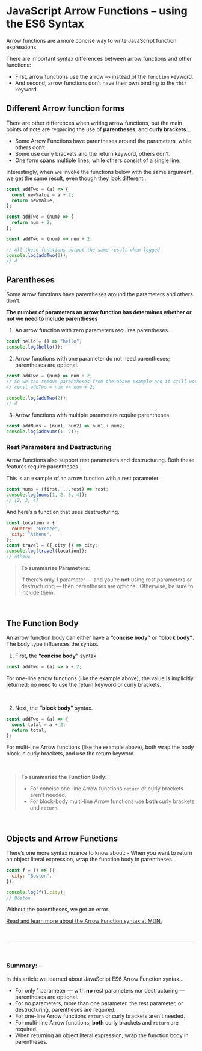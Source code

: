 # JavaScript Arrow Functions – using the ES6 Syntax

Arrow functions are a more concise way to write JavaScript function expressions.

There are important syntax differences between arrow functions and other functions:

- First, arrow functions use the arrow `=>` instead of the `function` keyword.
- And second, arrow functions don’t have their own binding to the `this` keyword.

## Different Arrow function forms

There are other differences when writing arrow functions, but the main points of note are regarding the use of **parentheses**, and **curly brackets**...

- Some Arrow Functions have parentheses around the parameters, while others don’t.
- Some use curly brackets and the return keyword, others don’t.
- One form spans multiple lines, while others consist of a single line.

Interestingly, when we invoke the functions below with the same argument, we get the same result, even though they look different...

```javascript
const addTwo = (a) => {
  const newValue = a + 2;
  return newValue;
};

const addTwo = (num) => {
  return num + 2;
};

const addTwo = (num) => num + 2;

// All these functions output the same result when logged
console.log(addTwo(2));
// 4
```

## Parentheses

Some arrow functions have parentheses around the parameters and others don't.

**The number of parameters an arrow function has determines whether or not
we need to include parentheses**

1. An arrow function with zero parameters requires parentheses.

```javascript
const hello = () => "hello";
console.log(hello());
```

2. Arrow functions with one parameter do not need parentheses; parentheses are optional.

```javascript
const addTwo = (num) => num + 2;
// So we can remove parentheses from the above example and it still works.
// const addTwo = num => num + 2;

console.log(addTwo(2));
// 4
```

3. Arrow functions with multiple parameters require parentheses.

```javascript
const addNums = (num1, num2) => num1 + num2;
console.log(addNums(1, 2));
```

### **Rest Parameters and Destructuring**

Arrow functions also support rest parameters and destructuring.
Both these features require parentheses.

This is an example of an arrow function with a rest parameter.

```javascript
const nums = (first, ...rest) => rest;
console.log(nums(1, 2, 3, 4));
// [2, 3, 4]
```

And here’s a function that uses destructuring.

```javascript
const location = {
  country: "Greece",
  city: "Athens",
};
const travel = ({ city }) => city;
console.log(travel(location));
// Athens
```

> **To summarize Parameters:**
>
> If there’s only 1 parameter — and you’re **not** using rest parameters or destructuring — then parentheses are optional. Otherwise, be sure to include them.

<br>

## The Function Body

An arrow function body can either have a **“concise body”** or **“block body”**. The body type influences the syntax.

1. First, the **“concise body”** syntax.

```javascript
const addTwo = (a) => a + 2;
```

For one-line arrow functions (like the example above), the value is implicitly returned; no need to use the return keyword or curly brackets.

<br>

2. Next, the **“block body”** syntax.

```javascript
const addTwo = (a) => {
  const total = a + 2;
  return total;
};
```

For multi-line Arrow functions (like the example above), both wrap the body block in curly brackets, and use the return keyword.

<br>

> **To summarize the Function Body:**
>
> - For concise one-line Arrow functions `return` or curly brackets aren't needed.
> - For block-body multi-line Arrow functions use **both** curly brackets and `return`.

<br>

## Objects and Arrow Functions

There’s one more syntax nuance to know about: - When you want to return an object literal expression, wrap the function body in parentheses...

```javascript
const f = () => ({
  city: "Boston",
});

console.log(f().city);
// Boston
```

Without the parentheses, we get an error.

[Read and learn more about the Arrow Function syntax at MDN.](https://developer.mozilla.org/en-US/docs/Web/JavaScript/Reference/Functions/Arrow_functions)

<br>

---

<br>

### **Summary: -**

In this article we learned about JavaScript ES6 Arrow Function syntax...

- For only 1 parameter — with **no** rest parameters nor destructuring — parentheses are optional.
- For no parameters, more than one parameter, the rest parameter, or destructuring, parentheses are required.
- For one-line Arrow functions `return` or curly brackets aren't needed.
- For multi-line Arrow functions, **both** curly brackets and `return` are required.
- When returning an object literal expression, wrap the function body in parentheses.
